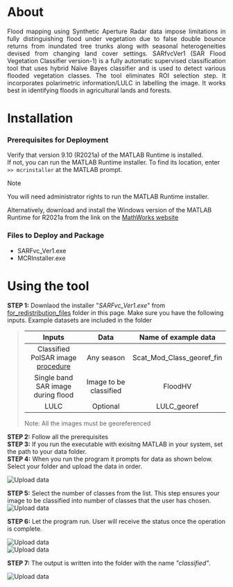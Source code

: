 # About 
<p align="justify">Flood mapping using Synthetic Aperture Radar data impose limitations in fully distinguishing flood under vegetation due to false double bounce returns from inundated tree trunks along with seasonal heterogeneities devised from changing land cover settings. SARfvcVer1 (SAR Flood Vegetation Classifier version-1) is a fully automatic supervised classification tool that uses hybrid Naïve Bayes classifier and is used to detect various flooded vegetation classes. The tool eliminates ROI selection step. It incorporates polarimetric information/LULC in labelling the image. It works best in identifying floods in agricultural lands and forests.  </p>

# Installation 

### Prerequisites for Deployment 

Verify that version 9.10 (R2021a) of the MATLAB Runtime is installed.   
If not, you can run the MATLAB Runtime installer.
To find its location, enter  `` >> mcrinstaller `` at the MATLAB prompt.
>[!NOTE]
>You will need administrator rights to run the MATLAB Runtime installer.

Alternatively, download and install the Windows version of the MATLAB Runtime for R2021a 
from the link on the [MathWorks website](https://www.mathworks.com/products/compiler/mcr/index.html)

### Files to Deploy and Package
- SARFvc_Ver1.exe  
- MCRInstaller.exe

# Using the tool 
**STEP 1:**  Downlaod the installer "_SARFvc_Ver1.exe_" from [for_redistribution_files](https://github.com/samvedya/SARfvc/tree/main/for_redistribution_files) folder in this page. Make sure you have the following inputs. Example datasets are included in the folder
>
> |    Inputs                         |         Data         |      Name of example data      |
> |:---------------------------------:|:--------------------:|:------------------------------:|
> |Classified PolSAR image [procedure](https://eo4society.esa.int/wp-content/uploads/2021/01/2015_3rdPolarimetry_PolSAR_Practical_EPottier.pdf)|    Any season        |   Scat_Mod_Class_georef_fin    |
> |Single band SAR image during flood |Image to be classified|         FloodHV                |
> |       LULC                        |    Optional          |      LULC_georef               |
>
> Note: All the images must be georeferenced 

**STEP 2:** Follow all the prerequisites   
**STEP 3:** If you run the executable with exisitng MATLAB in your system, set the path to your data folder.   
**STEP 4:** When you run the program it prompts for data as shown below. Select your folder and upload the data in order.

![Upload data](https://github.com/samvedya/SARfvc/blob/e66c4a635bb22ff99a2a4396bcca38133b76dda8/Images/DataUpload1.png)


**STEP 5:** Select the number of classes from the list. This step ensures your image to be classified into number of classes that the user has chosen. 
![Upload data](https://github.com/samvedya/SARfvc/blob/ac42d12ad4460b0a2268c6aebdc29eb86d3f4458/Images/NumofClasses.png)  

**STEP 6:** Let the program run. User will receive the status once the operation is complete.  

![Upload data](https://github.com/samvedya/SARfvc/blob/ac42d12ad4460b0a2268c6aebdc29eb86d3f4458/Images/StatusBar.png)  
![Upload data](https://github.com/samvedya/SARfvc/blob/ac42d12ad4460b0a2268c6aebdc29eb86d3f4458/Images/OperationComplete.png)

**STEP 7:** The output is written into the folder with the name _"classified"_. 

![Upload data](https://github.com/samvedya/SARfvc/blob/ac42d12ad4460b0a2268c6aebdc29eb86d3f4458/Images/ClassifiedImage.png)
